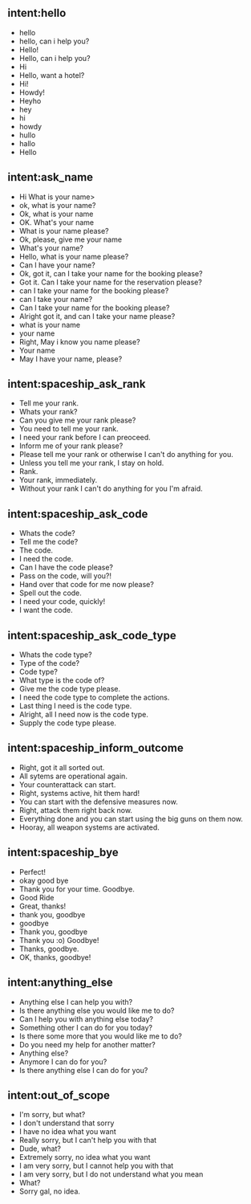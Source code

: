 ## intent:hello
- hello
- hello, can i help you?
- Hello!
- Hello, can i help you?
- Hi
- Hello, want a hotel?
- Hi!
- Howdy!
- Heyho
- hey
- hi
- howdy
- hullo
- hallo
- Hello

## intent:ask_name
- Hi What is your name>
- ok, what is your name?
- Ok, what is your name
- OK. What's your name 
- What is your name please?
- Ok, please, give me your name
- What's your name?
- Hello, what is your name please?
- Can I have your name?
- Ok, got it, can I take your name for the booking please?
- Got it. Can I take your name for the reservation please?
- can I take your name for the booking please?
- can I take your name?
- Can I take your name for the booking please?
- Alright got it, and can I take your name please?
- what is your name
- your name
- Right, May i know you name please?
- Your name
- May I have your name, please?

## intent:spaceship_ask_rank
- Tell me your rank.
- Whats your rank?
- Can you give me your rank please?
- You need to tell me your rank.
- I need your rank before I can preoceed.
- Inform me of your rank please?
- Please tell me your rank or otherwise I can't do anything for you.
- Unless you tell me your rank, I stay on hold.
- Rank.
- Your rank, immediately.
- Without your rank I can't do anything for you I'm afraid.

## intent:spaceship_ask_code
- Whats the code?
- Tell me the code?
- The code.
- I need the code.
- Can I have the code please?
- Pass on the code, will you?!
- Hand over that code for me now please?
- Spell out the code.
- I need your code, quickly!
- I want the code.

## intent:spaceship_ask_code_type
- Whats the code type?
- Type of the code?
- Code type?
- What type is the code of?
- Give me the code type please.
- I need the code type to complete the actions.
- Last thing I need is the code type.
- Alright, all I need now is the code type.
- Supply the code type please.

## intent:spaceship_inform_outcome
- Right, got it all sorted out.
- All sytems are operational again.
- Your counterattack can start.
- Right, systems active, hit them hard!
- You can start with the defensive measures now.
- Right, attack them right back now.
- Everything done and you can start using the big guns on them now.
- Hooray, all weapon systems are activated.

## intent:spaceship_bye
- Perfect!
- okay good bye
- Thank you for your time. Goodbye.
- Good Ride
- Great, thanks!
- thank you, goodbye
- goodbye
- Thank you, goodbye
- Thank you :o) Goodbye!
- Thanks, goodbye.
- OK, thanks, goodbye!

## intent:anything_else
- Anything else I can help you with?
- Is there anything else you would like me to do?
- Can I help you with anything else today?
- Something other I can do for you today?
- Is there some more that you would like me to do?
- Do you need my help for another matter?
- Anything else?
- Anymore I can do for you?
- Is there anything else I can do for you?

## intent:out_of_scope
- I'm sorry, but what?
- I don't understand that sorry
- I have no idea what you want
- Really sorry, but I can't help you with that
- Dude, what?
- Extremely sorry, no idea what you want
- I am very sorry, but I cannot help you with that
- I am very sorry, but I do not understand what you mean
- What?
- Sorry gal, no idea.